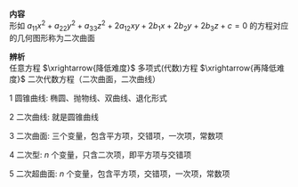 **内容**  
形如 $a_{11}x^2+a_{22}y^2+a_{33}z^2+2a_{12}xy+2b_1x+2b_2y+2b_3z+c=0$ 的方程对应的几何图形称为二次曲面  
  
**辨析**  
任意方程 $\xrightarrow{降低难度}$ 多项式(代数)方程 $\xrightarrow{再降低难度}$ 二次代数方程（二次曲面，二次曲线）  
  
1 圆锥曲线: 椭圆、抛物线、双曲线、退化形式  
  
2 二次曲线: 就是圆锥曲线  
  
3 二次曲面: 三个变量，包含平方项，交错项，一次项，常数项  
  
4 二次型: $n$ 个变量，只含二次项，即平方项与交错项  
  
5 二次超曲面: $n$ 个变量，包含平方项，交错项，一次项，常数项  

